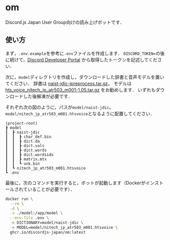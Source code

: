 # om

Discord.js Japan User Group向けの読み上げボットです．

## 使い方

まず，`.env.example`を参考に`.env`ファイルを作成します．
`DISCORD_TOKEN=`の後に続けて，[Discord Developer Portal](https://discord.com/developers/applications)
から取得したトークンを記述してください．

次に，`model`ディレクトリを作成し，ダウンロードした辞書と音声モデルを置いてください．
辞書は
[naist-jdic-jpreprocess.tar.gz](https://github.com/jpreprocess/jpreprocess/releases/download/v0.6.1/naist-jdic-jpreprocess.tar.gz)，
モデルは
[hts_voice_nitech_jp_atr503_m001-1.05.tar.gz](http://downloads.sourceforge.net/open-jtalk/hts_voice_nitech_jp_atr503_m001-1.05.tar.gz)
をお勧めします．
いずれもダウンロードした後解凍が必要です．

それぞれ次の図のように，パスが`model/naist-jdic`，`model/nitech_jp_atr503_m001.htsvoice`となるように配置してください．
```
(project-root)
┣ model
┃  ┣ naist-jdic
┃  ┃  ┣ char_def.bin
┃  ┃  ┣ dict.da
┃  ┃  ┣ dict.vals
┃  ┃  ┣ dict.words
┃  ┃  ┣ dict.wordsidx
┃  ┃  ┣ matrix.mtx
┃  ┃  ┗ unk.bin
┃  ┗ nitech_jp_atr503_m001.htsvoice
┗ .env
```

最後に，次のコマンドを実行すると，ボットが起動します（Dockerがインストールされていることが必要です）．

```bash
docker run \
  --rm \
  -d \
  -v ./model:/app/model \
  --env-file .env \
  -e DICTIONARY=model/naist-jdic \
  -e MODEL=model/nitech_jp_atr503_m001.htsvoice \
  ghcr.io/discordjs-japan/om:latest
```
